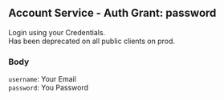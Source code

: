 ## Account Service - Auth Grant: password

Login using your Credentials. <br/>
Has been deprecated on all public clients on prod.

### Body

`username`: Your Email <br/>
`password`: You Password
